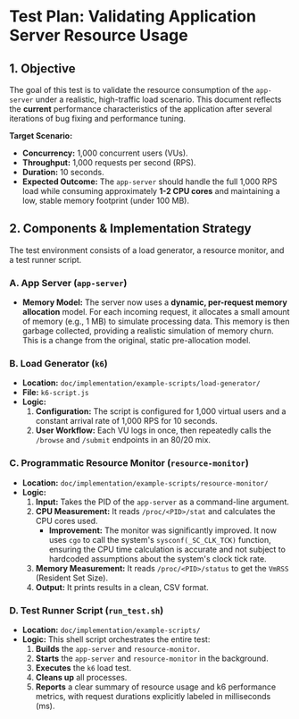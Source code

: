 # Test Plan: Validating Application Server Resource Usage

## 1. Objective
The goal of this test is to validate the resource consumption of the `app-server` under a realistic, high-traffic load scenario. This document reflects the **current** performance characteristics of the application after several iterations of bug fixing and performance tuning.

**Target Scenario:**
- **Concurrency:** 1,000 concurrent users (VUs).
- **Throughput:** 1,000 requests per second (RPS).
- **Duration:** 10 seconds.
- **Expected Outcome:** The `app-server` should handle the full 1,000 RPS load while consuming approximately **1-2 CPU cores** and maintaining a low, stable memory footprint (under 100 MB).

## 2. Components & Implementation Strategy

The test environment consists of a load generator, a resource monitor, and a test runner script.

### A. App Server (`app-server`)
- **Memory Model:** The server now uses a **dynamic, per-request memory allocation** model. For each incoming request, it allocates a small amount of memory (e.g., 1 MB) to simulate processing data. This memory is then garbage collected, providing a realistic simulation of memory churn. This is a change from the original, static pre-allocation model.

### B. Load Generator (`k6`)
- **Location:** `doc/implementation/example-scripts/load-generator/`
- **File:** `k6-script.js`
- **Logic:**
    1.  **Configuration:** The script is configured for 1,000 virtual users and a constant arrival rate of 1,000 RPS for 10 seconds.
    2.  **User Workflow:** Each VU logs in once, then repeatedly calls the `/browse` and `/submit` endpoints in an 80/20 mix.

### C. Programmatic Resource Monitor (`resource-monitor`)
- **Location:** `doc/implementation/example-scripts/resource-monitor/`
- **Logic:**
    1.  **Input:** Takes the PID of the `app-server` as a command-line argument.
    2.  **CPU Measurement:** It reads `/proc/<PID>/stat` and calculates the CPU cores used.
        -   **Improvement:** The monitor was significantly improved. It now uses `cgo` to call the system's `sysconf(_SC_CLK_TCK)` function, ensuring the CPU time calculation is accurate and not subject to hardcoded assumptions about the system's clock tick rate.
    3.  **Memory Measurement:** It reads `/proc/<PID>/status` to get the `VmRSS` (Resident Set Size).
    4.  **Output:** It prints results in a clean, CSV format.

### D. Test Runner Script (`run_test.sh`)
- **Location:** `doc/implementation/example-scripts/`
- **Logic:** This shell script orchestrates the entire test:
    1.  **Builds** the `app-server` and `resource-monitor`.
    2.  **Starts** the `app-server` and `resource-monitor` in the background.
    3.  **Executes** the `k6` load test.
    4.  **Cleans up** all processes.
    5.  **Reports** a clear summary of resource usage and k6 performance metrics, with request durations explicitly labeled in milliseconds (ms).
